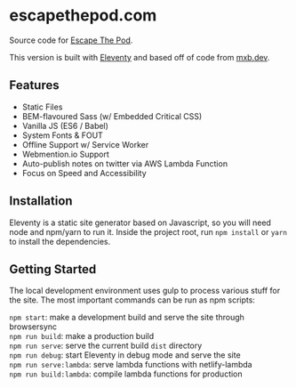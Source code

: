 # escapethepod.com

Source code for [Escape The Pod](https://www.escapethepod.com).  

This version is built with [Eleventy](https://www.11ty.io) and based off of code from [mxb.dev](https://github.com/maxboeck/mxb/).

## Features

* Static Files
* BEM-flavoured Sass (w/ Embedded Critical CSS)
* Vanilla JS (ES6 / Babel)
* System Fonts & FOUT
* Offline Support w/ Service Worker
* Webmention.io Support
* Auto-publish notes on twitter via AWS Lambda Function
* Focus on Speed and Accessibility

## Installation

Eleventy is a static site generator based on Javascript, so you will need node and npm/yarn to run it.
Inside the project root, run `npm install` or `yarn` to install the dependencies.

## Getting Started

The local development environment uses gulp to process various stuff for the site. 
The most important commands can be run as npm scripts:

`npm start`: make a development build and serve the site through browsersync  
`npm run build`: make a production build  
`npm run serve`: serve the current build `dist` directory  
`npm run debug`: start Eleventy in debug mode and serve the site  
`npm run serve:lambda`: serve lambda functions with netlify-lambda  
`npm run build:lambda`: compile lambda functions for production  
